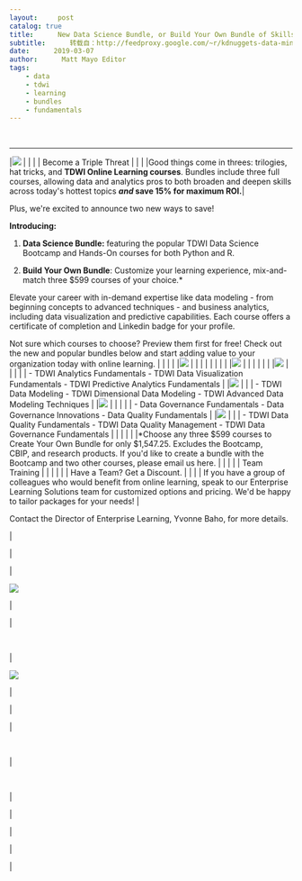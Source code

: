 ```yaml
---
layout:     post
catalog: true
title:      New Data Science Bundle, or Build Your Own Bundle of Skills
subtitle:      转载自：http://feedproxy.google.com/~r/kdnuggets-data-mining-analytics/~3/t3IEswU4s-k/tdwi-new-data-science-bundle-skills.html
date:      2019-03-07
author:      Matt Mayo Editor
tags:
    - data
    - tdwi
    - learning
    - bundles
    - fundamentals
---
```



  
 





---
|![](https://go.tdwi.org/rs/626-EMC-557/images/Online_email_Feb222019_BundlesandSave.jpg) |
| |
| Become a Triple Threat |
| |
|Good things come in threes: trilogies, hat tricks, and **TDWI Online Learning courses**. Bundles include three full courses, allowing data and analytics pros to both broaden and deepen skills across today's hottest topics ***and* save 15% for maximum ROI.**|

Plus, we're excited to announce two new ways to save!
 

**Introducing:**


1. **Data Science Bundle:** featuring the popular TDWI Data Science Bootcamp and Hands-On courses for both Python and R.
 

2. **Build Your Own Bundle**: Customize your learning experience, mix-and-match three $599 courses of your choice.*
 

Elevate your career with in-demand expertise like data modeling - from beginning concepts to advanced techniques - and business analytics, including data visualization and predictive capabilities. Each course offers a certificate of completion and Linkedin badge for your profile.
 

Not sure which courses to choose? Preview them first for free! Check out the new and popular bundles below and start adding value to your organization today with online learning.
| |
| |
|![](https://go.tdwi.org/rs/626-EMC-557/images/OL_DataScience_Bundle_800x450.jpg) |
| |
| |
|
| |
|![](https://go.tdwi.org/rs/626-EMC-557/images/OL_CreateYourOwn_Bundle_800x450.jpg) |
| |
|
| |
|![](https://go.tdwi.org/rs/626-EMC-557/images/grey-block-for-membership.jpg) | |
| |
| - TDWI Analytics Fundamentals - TDWI Data Visualization Fundamentals - TDWI Predictive Analytics Fundamentals |
|![](https://go.tdwi.org/rs/626-EMC-557/images/grey-block-for-membership.jpg) | |
| - TDWI Data Modeling - TDWI Dimensional Data Modeling - TDWI Advanced Data Modeling Techniques |
|![](https://go.tdwi.org/rs/626-EMC-557/images/grey-block-for-membership.jpg) | |
| |
| - Data Governance Fundamentals - Data Governance Innovations - Data Quality Fundamentals |
|![](https://go.tdwi.org/rs/626-EMC-557/images/grey-block-for-membership.jpg) | |
| - TDWI Data Quality Fundamentals - TDWI Data Quality Management - TDWI Data Governance Fundamentals |
| |
| |
|*Choose any three $599 courses to Create Your Own Bundle for only $1,547.25. Excludes the Bootcamp, CBIP, and research products. If you'd like to create a bundle with the Bootcamp and two other courses, please email us here. |
|
| |
| Team Training |
| |
| |
| Have a Team? Get a Discount. |
| |
| If you have a group of colleagues who would benefit from online learning, speak to our Enterprise Learning Solutions team for customized options and pricing. We'd be happy to tailor packages for your needs! |

Contact the Director of Enterprise Learning, Yvonne Baho, for more details. 

 



| 




|






|


![](https://go.tdwi.org/rs/626-EMC-557/images/OL_teamGroup_image.jpg)

 






| 











|



 




|

![](https://go.tdwi.org/rs/626-EMC-557/images/Updated%20Logos_800w_TrustedPartners%202019.png)

 




| 








| 



|



 



|

  
 
  




| 



|





| 



|
 




| 




















